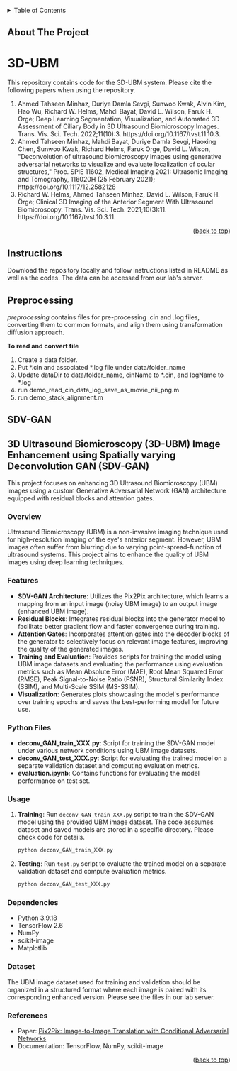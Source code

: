 <a name="readme-top"></a>

<!-- TABLE OF CONTENTS -->
<details>
  <summary>Table of Contents</summary>
  <ol>
    <li>
      <a href="#about-the-project">About The Project</a>
    </li>
    <li>
      <a href="#instructions">Instructions</a>
        <ul>
        <li><a href="#preprocessing">Preprocessing</a></li>
        <li><a href="#sdv-gan">SDV-GAN</a></li>
      </ul>
    </li>
    <li><a href="#contact">Contact</a></li>
    <li><a href="#acknowledgments">Acknowledgments</a></li>
  </ol>
</details>

<!-- ABOUT THE PROJECT -->
## About The Project
# 3D-UBM
This repository contains code for the 3D-UBM system. Please cite the following papers when using the repository.

<ol>
<li> Ahmed Tahseen Minhaz, Duriye Damla Sevgi, Sunwoo Kwak, Alvin Kim, Hao Wu, Richard W. Helms, Mahdi Bayat, David L. Wilson, Faruk H. Orge; Deep Learning Segmentation, Visualization, and Automated 3D Assessment of Ciliary Body in 3D Ultrasound Biomicroscopy Images. Trans. Vis. Sci. Tech. 2022;11(10):3. https://doi.org/10.1167/tvst.11.10.3.</li>

<li> Ahmed Tahseen Minhaz, Mahdi Bayat, Duriye Damla Sevgi, Haoxing Chen, Sunwoo Kwak, Richard Helms, Faruk Orge, David L. Wilson, "Deconvolution of ultrasound biomicroscopy images using generative adversarial networks to visualize and evaluate localization of ocular structures," Proc. SPIE 11602, Medical Imaging 2021: Ultrasonic Imaging and Tomography, 116020H (25 February 2021); https://doi.org/10.1117/12.2582128</li>

<li> Richard W. Helms, Ahmed Tahseen Minhaz, David L. Wilson, Faruk H. Örge; Clinical 3D Imaging of the Anterior Segment With Ultrasound Biomicroscopy. Trans. Vis. Sci. Tech. 2021;10(3):11. https://doi.org/10.1167/tvst.10.3.11.</li>
</ol>


<p align="right">(<a href="#readme-top">back to top</a>)</p>


## Instructions

Download the repository locally and follow instructions listed in README as well as the codes. The data can be accessed from our lab's server.

## Preprocessing
<em>preprocessing</em> contains files for pre-processing .cin and .log files, converting them to common formats, and align them using transformation diffusion approach.

**To read and convert file**
 <ol>
 <li> Create a data folder.</li>
 <li> Put *.cin and associated *.log file under data/folder_name</li>
 <li> Update dataDir to data/folder_name, cinName to *.cin, and logName to *.log</li>
 <li> run demo_read_cin_data_log_save_as_movie_nii_png.m</li>
 <li> run demo_stack_alignment.m</li>
 </ol>

## SDV-GAN
## 3D Ultrasound Biomicroscopy (3D-UBM) Image Enhancement using Spatially varying Deconvolution GAN (SDV-GAN)

This project focuses on enhancing 3D Ultrasound Biomicroscopy (UBM) images using a custom Generative Adversarial Network (GAN) architecture equipped with residual blocks and attention gates.

### Overview

Ultrasound Biomicroscopy (UBM) is a non-invasive imaging technique used for high-resolution imaging of the eye's anterior segment. However, UBM images often suffer from blurring due to varying point-spread-function of ultrasound systems. This project aims to enhance the quality of UBM images using deep learning techniques.

### Features

- **SDV-GAN Architecture**: Utilizes the Pix2Pix architecture, which learns a mapping from an input image (noisy UBM image) to an output image (enhanced UBM image).
- **Residual Blocks**: Integrates residual blocks into the generator model to facilitate better gradient flow and faster convergence during training.
- **Attention Gates**: Incorporates attention gates into the decoder blocks of the generator to selectively focus on relevant image features, improving the quality of the generated images.
- **Training and Evaluation**: Provides scripts for training the model using UBM image datasets and evaluating the performance using evaluation metrics such as Mean Absolute Error (MAE), Root Mean Squared Error (RMSE), Peak Signal-to-Noise Ratio (PSNR), Structural Similarity Index (SSIM), and Multi-Scale SSIM (MS-SSIM).
- **Visualization**: Generates plots showcasing the model's performance over training epochs and saves the best-performing model for future use.

### Python Files

- **deconv_GAN_train_XXX.py**: Script for training the SDV-GAN model under various network conditions using UBM image datasets.
- **deconv_GAN_test_XXX.py**: Script for evaluating the trained model on a separate validation dataset and computing evaluation metrics.
- **evaluation.ipynb**: Contains functions for evaluating the model performance on test set.

### Usage

1. **Training**: Run `deconv_GAN_train_XXX.py` script to train the SDV-GAN model using the provided UBM image dataset. The code asssumes dataset and saved models are stored in a specific directory. Please check code for details.
    ```bash
    python deconv_GAN_train_XXX.py
    ```
2. **Testing**: Run `test.py` script to evaluate the trained model on a separate validation dataset and compute evaluation metrics.
    ```bash
    python deconv_GAN_test_XXX.py
    ```

### Dependencies

- Python 3.9.18
- TensorFlow 2.6
- NumPy
- scikit-image
- Matplotlib

### Dataset

The UBM image dataset used for training and validation should be organized in a structured format where each image is paired with its corresponding enhanced version. Please see the files in our lab server.

### References

- Paper: [Pix2Pix: Image-to-Image Translation with Conditional Adversarial Networks](https://arxiv.org/abs/1611.07004)
- Documentation: TensorFlow, NumPy, scikit-image




<p align="right">(<a href="#readme-top">back to top</a>)</p>